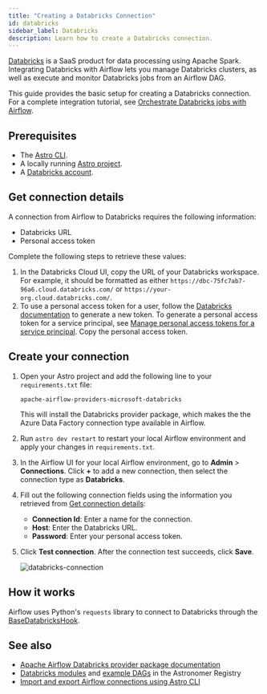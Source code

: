 ```yaml
---
title: "Creating a Databricks Connection"
id: databricks
sidebar_label: Databricks
description: Learn how to create a Databricks connection.
---
```


[Databricks](https://www.databricks.com/) is a SaaS product for data processing using Apache Spark. Integrating Databricks with Airflow lets you manage Databricks clusters, as well as execute and monitor Databricks jobs from an Airflow DAG.

This guide provides the basic setup for creating a Databricks connection. For a complete integration tutorial, see [Orchestrate Databricks jobs with Airflow](airflow-databricks.md).

## Prerequisites

- The [Astro CLI](https://docs.astronomer.io/astro/cli/overview).
- A locally running [Astro project](https://docs.astronomer.io/astro/cli/get-started-cli).
- A [Databricks account](https://www.databricks.com/try-databricks?itm_data=NavBar-TryDatabricks-Trial#account).

## Get connection details

A connection from Airflow to Databricks requires the following information:

- Databricks URL
- Personal access token

Complete the following steps to retrieve these values:

1. In the Databricks Cloud UI, copy the URL of your Databricks workspace. For example, it should be formatted as either `https://dbc-75fc7ab7-96a6.cloud.databricks.com/` or `https://your-org.cloud.databricks.com/`. 
2. To use a personal access token for a user, follow the [Databricks documentation](https://docs.databricks.com/dev-tools/auth.html#databricks-personal-access-tokens-for-users) to generate a new token. To generate a personal access token for a service principal, see [Manage personal access tokens for a service principal](https://docs.databricks.com/administration-guide/users-groups/service-principals.html#manage-personal-access-tokens-for-a-service-principal). Copy the personal access token.

## Create your connection

1. Open your Astro project and add the following line to your `requirements.txt` file:

    ```
    apache-airflow-providers-microsoft-databricks
    ```

    This will install the Databricks provider package, which makes the the Azure Data Factory connection type available in Airflow.

2. Run `astro dev restart` to restart your local Airflow environment and apply your changes in `requirements.txt`.

3. In the Airflow UI for your local Airflow environment, go to **Admin** > **Connections**. Click **+** to add a new connection, then select the connection type as **Databricks**.

4. Fill out the following connection fields using the information you retrieved from [Get connection details](#get-connection-details):

    - **Connection Id**: Enter a name for the connection.
    - **Host**: Enter the Databricks URL.
    - **Password**: Enter your personal access token.

5. Click **Test connection**. After the connection test succeeds, click **Save**.

    ![databricks-connection](/img/examples/connection-databricks.png)

## How it works

Airflow uses Python's `requests` library to connect to Databricks through the [BaseDatabricksHook](https://airflow.apache.org/docs/apache-airflow-providers-databricks/stable/_api/airflow/providers/databricks/hooks/databricks/index.html).

## See also

- [Apache Airflow Databricks provider package documentation](https://airflow.apache.org/docs/apache-airflow-providers-databricks/stable/index.html)
- [Databricks modules](https://registry.astronomer.io/modules?query=databricks) and [example DAGs](https://registry.astronomer.io/dags?limit=24&sorts=updatedAt%3Adesc&query=databricks) in the Astronomer Registry
- [Import and export Airflow connections using Astro CLI](https://docs.astronomer.io/astro/import-export-connections-variables#using-the-astro-cli-local-environments-only)
